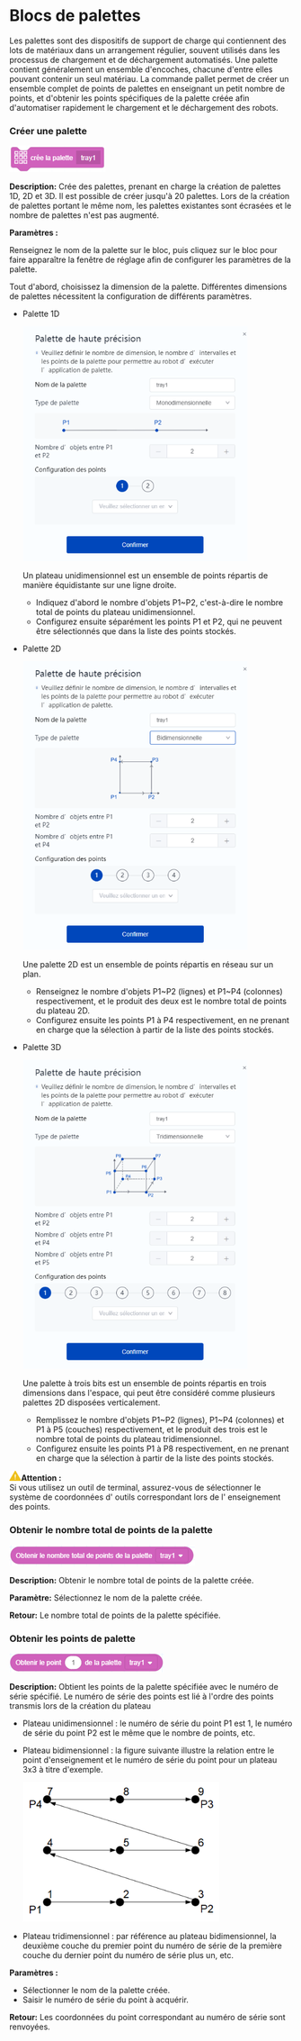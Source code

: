 # Blocs de palettes

Les palettes sont des dispositifs de support de charge qui contiennent des lots de matériaux dans un arrangement régulier, souvent utilisés dans les processus de chargement et de déchargement automatisés. Une palette contient généralement un ensemble d'encoches, chacune d'entre elles pouvant contenir un seul matériau. La commande pallet permet de créer un ensemble complet de points de palettes en enseignant un petit nombre de points, et d'obtenir les points spécifiques de la palette créée afin d'automatiser rapidement le chargement et le déchargement des robots.

<h3 class="lua-cmd" id="createtray" >Créer une palette</h3>

![](images/tray_create.png)

**Description:** Crée des palettes, prenant en charge la création de palettes 1D, 2D et 3D. Il est possible de créer jusqu'à 20 palettes. Lors de la création de palettes portant le même nom, les palettes existantes sont écrasées et le nombre de palettes n'est pas augmenté.

**Paramètres :**

Renseignez le nom de la palette sur le bloc, puis cliquez sur le bloc pour faire apparaître la fenêtre de réglage afin de configurer les paramètres de la palette.

Tout d'abord, choisissez la dimension de la palette. Différentes dimensions de palettes nécessitent la configuration de différents paramètres.

- Palette 1D
  
  <img src="images/tray_1d.png" width="400"/>
  
  Un plateau unidimensionnel est un ensemble de points répartis de manière équidistante sur une ligne droite.
  
  - Indiquez d'abord le nombre d'objets P1~P2, c'est-à-dire le nombre total de points du plateau unidimensionnel.
  - Configurez ensuite séparément les points P1 et P2, qui ne peuvent être sélectionnés que dans la liste des points stockés.

- Palette 2D
  
  <img src="images/tray_2d.png" width="400"/>
  
  Une palette 2D est un ensemble de points répartis en réseau sur un plan.
  
  - Renseignez le nombre d'objets P1~P2 (lignes) et P1~P4 (colonnes) respectivement, et le produit des deux est le nombre total de points du plateau 2D.
  - Configurez ensuite les points P1 à P4 respectivement, en ne prenant en charge que la sélection à partir de la liste des points stockés.

- Palette 3D
  
  <img src="images/tray_3d.png" width="400"/>
  
  Une palette à trois bits est un ensemble de points répartis en trois dimensions dans l'espace, qui peut être considéré comme plusieurs palettes 2D disposées verticalement.
  
  - Remplissez le nombre d'objets P1~P2 (lignes), P1~P4 (colonnes) et P1 à P5 (couches) respectivement, et le produit des trois est le nombre total de points du plateau tridimensionnel.
  - Configurez ensuite les points P1 à P8 respectivement, en ne prenant en charge que la sélection à partir de la liste des points stockés.<br/>

<div class="caution1"><img src="images/caution.png"  height="18" /><b>Attention : </b><div>Si vous utilisez un outil de terminal, assurez-vous de sélectionner le système de coordonnées d' outils correspondant lors de l' enseignement des points. </div></div>

<h3 class="lua-cmd" id="traypointcount" >Obtenir le nombre total de points de la palette</h3>

![](images/tray_count.png)

**Description:** Obtenir le nombre total de points de la palette créée.

**Paramètre:** Sélectionnez le nom de la palette créée.

**Retour:** Le nombre total de points de la palette spécifiée.

<h3 class="lua-cmd" id="gettraypoint">Obtenir les points de palette</h3>

![](images/tray_get.png)

**Description:** Obtient les points de la palette spécifiée avec le numéro de série spécifié. Le numéro de série des points est lié à l'ordre des points transmis lors de la création du plateau

- Plateau unidimensionnel : le numéro de série du point P1 est 1, le numéro de série du point P2 est le même que le nombre de points, etc.

- Plateau bidimensionnel : la figure suivante illustre la relation entre le point d'enseignement et le numéro de série du point pour un plateau 3x3 à titre d'exemple.
  
  <img src="images/pallet_9p.png" width="350"/>

- Plateau tridimensionnel : par référence au plateau bidimensionnel, la deuxième couche du premier point du numéro de série de la première couche du dernier point du numéro de série plus un, etc.

**Paramètres :**

- Sélectionner le nom de la palette créée.
- Saisir le numéro de série du point à acquérir.

**Retour:** Les coordonnées du point correspondant au numéro de série sont renvoyées.